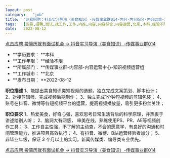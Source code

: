```yaml
---
layout:	post
category:	"job"
title:	"网易招聘：抖音实习导演（美食知识）-传媒事业群014-内容-内容综合-内容运营-北京本科经验不限"
tags:	[网易,招聘,面试,找工作,工作,内推,内容,内容综合,内容运营,北京,本科,经验不限]
date:	2022-08-12
---
```


[点击应聘 投简历就有面试机会 -> 抖音实习导演（美食知识）-传媒事业群014](http://mobile.bole.netease.com/bole/boleDetail?id=39861&employeeId=346f03c3cda5f04c&key=all)



- **学历要求： **本科
- **工作年限： **经验不限
- **所属部门： **传媒事业群-内容部-内容运营中心-知识视频运营组
- **工作城市： **北京
- **发布日期： **2022-08-12



**职位描述**
1、能提出美食知识类短视频的选题，独立完成文案策划、脚本设计；
2、对接剪辑师，完成视频后期制作；
3、独立完成1分钟短视频的剪辑包装； 
4、账号在抖音、微博等各短视频平台的运营，提高视频播放量，吸引更多粉丝关注；



**职位要求**
1、热爱美食，好奇心强，喜欢思考日常生活背后的科学原理，并热衷于讲述给别人听；
2、脑洞大有网感， 审美在线，熟练使用PS、PR、AE等视频创作工具；
3、工作自主性强，不了解的主动查，不会的愿意学，有良好的沟通和时间管理能力，推进项目高效执行； 
4、有抖音、微博、B站运营经验者加分；
5、非毕业年级，保证 3 个月以上的实习，新闻传媒类、编导类专业优先。



[点击应聘 投简历就有面试机会 -> 抖音实习导演（美食知识）-传媒事业群014](http://mobile.bole.netease.com/bole/boleDetail?id=39861&employeeId=346f03c3cda5f04c&key=all)